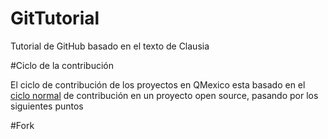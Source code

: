 # GitTutorial
Tutorial de GitHub basado en el texto de Clausia

#Ciclo de la contribución

El ciclo de contribución de los proyectos en QMexico esta basado en el [ciclo normal](https://opensource.guide/how-to-contribute/#opening-a-pull-request) de contribución en un proyecto open source, pasando por los siguientes puntos

#Fork


